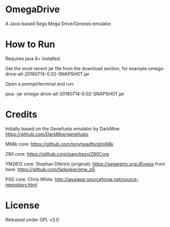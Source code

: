 # OmegaDrive

A Java-based Sega Mega Drive/Genesis emulator.

# How to Run
Requires java 8+ installed.

Get the most recent jar file from the download section, for example omega-drive-all-20180714-0.02-SNAPSHOT.jar

Open a prompt/terminal and run:

java -jar omega-drive-all-20180714-0.02-SNAPSHOT.jar

# Credits

Initially based on the Genefusto emulator by DarkMoe:
https://github.com/DarkMoe/genefusto

M68k core:
https://github.com/tonyheadford/m68k

Z80 core:
https://github.com/jsanchezv/Z80Core

YM2612 core: 
Stephan Dittrich (original): https://segaretro.org/JEnesis
from here: https://github.com/fadookie/gme_p5
	
PSG core:
Chris White: http://javagear.sourceforge.net/source-repository.html

# License
Released under GPL v3.0